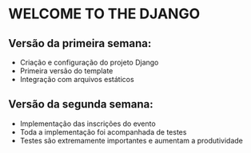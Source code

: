 WELCOME TO THE DJANGO
=====================

Versão da primeira semana:
--------------------------

- Criação e configuração do projeto Django
- Primeira versão do template
- Integração com arquivos estáticos

Versão da segunda semana:
--------------------------

- Implementação das inscrições do evento
- Toda a implementação foi acompanhada de testes
- Testes são extremamente importantes e aumentam a produtividade